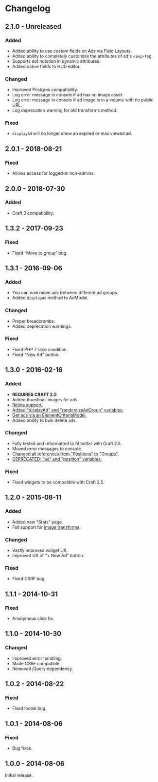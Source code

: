 # Changelog

## 2.1.0 - Unreleased

### Added
- Added ability to use custom fields on Ads via Field Layouts.
- Added ability to completely customize the attributes of ad's `<img>` tag.
- Supports dot notation in dynamic attributes.
- Added native fields to HUD editor.

### Changed
- Improved Postgres compatibility.
- Log error message in console if ad has no image asset.
- Log error message in console if ad image is in a volume with no public URL.
- Log deprecation warning for old transforms method.

### Fixed
- `displayAd` will no longer show an expired or max viewed ad.

## 2.0.1 - 2018-08-21

### Fixed
- Allows access for logged-in non-admins.

## 2.0.0 - 2018-07-30

### Added
- Craft 3 compatibility.

## 1.3.2 - 2017-09-23

### Fixed
- Fixed “Move to group” bug.

## 1.3.1 - 2016-09-06

### Added
- You can now move ads between different ad groups.
- Added `displayAd` method to AdModel.

### Changed
- Proper breadcrumbs.
- Added deprecation warnings.

### Fixed
- Fixed PHP 7 race condition.
- Fixed "New Ad" button.

## 1.3.0 - 2016-02-16

### Added
- **REQUIRES CRAFT 2.5**
- Added thumbnail images for ads.
- [Retina support.](https://www.doublesecretagency.com/plugins/ad-wizard/docs/image-transforms#retina-support)
- [Added "displayAd" and "randomizeAdGroup" variables.](https://www.doublesecretagency.com/plugins/ad-wizard/docs/embedding-your-ads)
- [Get ads via an ElementCriteriaModel.](https://www.doublesecretagency.com/plugins/ad-wizard/docs/embedding-your-ads#get-ads-via-an-ecm)
- Added ability to bulk delete ads.

### Changed
- Fully tested and reformatted to fit better with Craft 2.5.
- Moved error messages to console.
- [Changed all references from "Positions" to "Groups".](https://www.doublesecretagency.com/plugins/ad-wizard/docs/positions-has-changed-to-groups)
- [DEPRECATED: "ad" and "position" variables.](https://www.doublesecretagency.com/plugins/ad-wizard/docs/embedding-your-ads)

### Fixed
- Fixed widgets to be compatible with Craft 2.5.

## 1.2.0 - 2015-08-11

### Added
- Added new "Stats" page.
- Full support for [image transforms](https://www.doublesecretagency.com/plugins/ad-wizard/docs/image-transforms).

### Changed
- Vastly improved widget UX.
- Improved UX of "+ New Ad" button.

### Fixed
- Fixed CSRF bug.

## 1.1.1 - 2014-10-31

### Fixed
- Anonymous click fix.

## 1.1.0 - 2014-10-30

### Changed
- Improved error handling.
- Made CSRF compatible.
- Removed jQuery dependency.

## 1.0.2 - 2014-08-22

### Fixed
- Fixed locale bug.

## 1.0.1 - 2014-08-06

### Fixed
- Bug fixes.

## 1.0.0 - 2014-08-06

Initial release.
